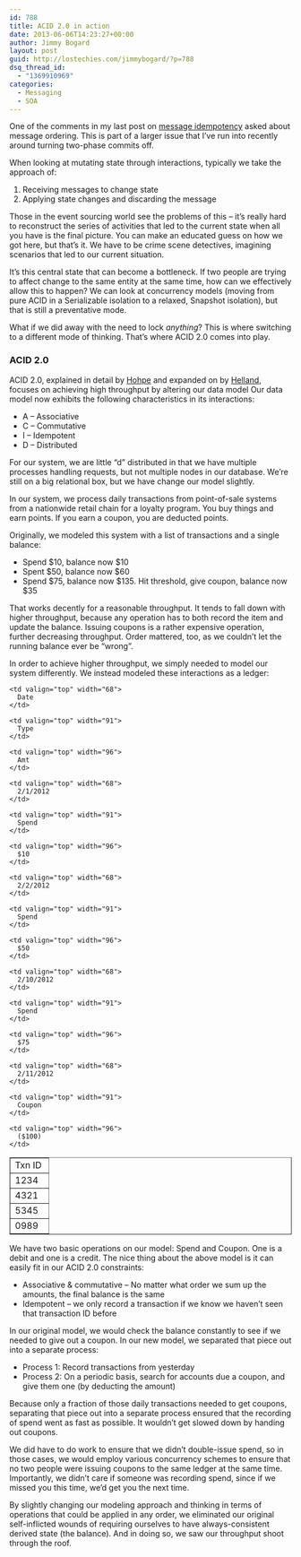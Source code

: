 ```yaml
---
id: 788
title: ACID 2.0 in action
date: 2013-06-06T14:23:27+00:00
author: Jimmy Bogard
layout: post
guid: http://lostechies.com/jimmybogard/?p=788
dsq_thread_id:
  - "1369910969"
categories:
  - Messaging
  - SOA
---
```

One of the comments in my last post on [message idempotency](http://lostechies.com/jimmybogard/2013/06/03/un-reliability-in-messaging-idempotency-and-de-duplication/) asked about message ordering. This is part of a larger issue that I’ve run into recently around turning two-phase commits off.

When looking at mutating state through interactions, typically we take the approach of:

  1. Receiving messages to change state
  2. Applying state changes and discarding the message

Those in the event sourcing world see the problems of this – it’s really hard to reconstruct the series of activities that led to the current state when all you have is the final picture. You can make an educated guess on how we got here, but that’s it. We have to be crime scene detectives, imagining scenarios that led to our current situation.

It’s this central state that can become a bottleneck. If two people are trying to affect change to the same entity at the same time, how can we effectively allow this to happen? We can look at concurrency models (moving from pure ACID in a Serializable isolation to a relaxed, Snapshot isolation), but that is still a preventative mode.

What if we did away with the need to lock _anything_? This is where switching to a different mode of thinking. That’s where ACID 2.0 comes into play.

### ACID 2.0

ACID 2.0, explained in detail by [Hohpe](http://www.eaipatterns.com/ramblings/68_acid.html) and expanded on by [Helland](https://database.cs.wisc.edu/cidr/cidr2009/Paper_133.pdf), focuses on achieving high throughput by altering our data model Our data model now exhibits the following characteristics in its interactions:

  * A – Associative
  * C – Commutative
  * I – Idempotent
  * D – Distributed

For our system, we are little “d” distributed in that we have multiple processes handling requests, but not multiple nodes in our database. We’re still on a big relational box, but we have change our model slightly.

In our system, we process daily transactions from point-of-sale systems from a nationwide retail chain for a loyalty program. You buy things and earn points. If you earn a coupon, you are deducted points.

Originally, we modeled this system with a list of transactions and a single balance:

  * Spend $10, balance now $10
  * Spent $50, balance now $60
  * Spend $75, balance now $135. Hit threshold, give coupon, balance now $35

That works decently for a reasonable throughput. It tends to fall down with higher throughput, because any operation has to both record the item and update the balance. Issuing coupons is a rather expensive operation, further decreasing throughput. Order mattered, too, as we couldn’t let the running balance ever be “wrong”.

In order to achieve higher throughput, we simply needed to model our system differently. We instead modeled these interactions as a ledger:

<table cellspacing="0" cellpadding="2" width="309" border="1">
  <tr>
    <td valign="top" width="52">
      Txn ID
    </td>
    
    <td valign="top" width="68">
      Date
    </td>
    
    <td valign="top" width="91">
      Type
    </td>
    
    <td valign="top" width="96">
      Amt
    </td>
  </tr>
  
  <tr>
    <td valign="top" width="52">
      1234
    </td>
    
    <td valign="top" width="68">
      2/1/2012
    </td>
    
    <td valign="top" width="91">
      Spend
    </td>
    
    <td valign="top" width="96">
      $10
    </td>
  </tr>
  
  <tr>
    <td valign="top" width="52">
      4321
    </td>
    
    <td valign="top" width="68">
      2/2/2012
    </td>
    
    <td valign="top" width="91">
      Spend
    </td>
    
    <td valign="top" width="96">
      $50
    </td>
  </tr>
  
  <tr>
    <td valign="top" width="52">
      5345
    </td>
    
    <td valign="top" width="68">
      2/10/2012
    </td>
    
    <td valign="top" width="91">
      Spend
    </td>
    
    <td valign="top" width="96">
      $75
    </td>
  </tr>
  
  <tr>
    <td valign="top" width="52">
      0989
    </td>
    
    <td valign="top" width="68">
      2/11/2012
    </td>
    
    <td valign="top" width="91">
      Coupon
    </td>
    
    <td valign="top" width="96">
      ($100)
    </td>
  </tr>
</table>

We have two basic operations on our model: Spend and Coupon. One is a debit and one is a credit. The nice thing about the above model is it can easily fit in our ACID 2.0 constraints:

  * Associative & commutative – No matter what order we sum up the amounts, the final balance is the same
  * Idempotent – we only record a transaction if we know we haven’t seen that transaction ID before

In our original model, we would check the balance constantly to see if we needed to give out a coupon. In our new model, we separated that piece out into a separate process:

  * Process 1: Record transactions from yesterday
  * Process 2: On a periodic basis, search for accounts due a coupon, and give them one (by deducting the amount)

Because only a fraction of those daily transactions needed to get coupons, separating that piece out into a separate process ensured that the recording of spend went as fast as possible. It wouldn’t get slowed down by handing out coupons.

We did have to do work to ensure that we didn’t double-issue spend, so in those cases, we would employ various concurrency schemes to ensure that no two people were issuing coupons to the same ledger at the same time. Importantly, we didn’t care if someone was recording spend, since if we missed you this time, we’d get you the next time.

By slightly changing our modeling approach and thinking in terms of operations that could be applied in any order, we eliminated our original self-inflicted wounds of requiring ourselves to have always-consistent derived state (the balance). And in doing so, we saw our throughput shoot through the roof.